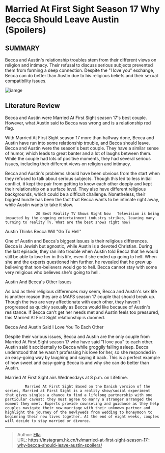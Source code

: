 # Married At First Sight Season 17 Why Becca Should Leave Austin (Spoilers)


## SUMMARY 



  Becca and Austin&#39;s relationship troubles stem from their different views on religion and intimacy.   Their refusal to discuss serious subjects prevented them from forming a deep connection.   Despite the &#34;I love you&#34; exchange, Becca can do better than Austin due to his religious beliefs and their sexual compatibility issues.  

![iamge](https://static1.srcdn.com/wordpress/wp-content/uploads/2024/01/married-at-first-sight-season-17_-why-becca-should-leave-austin-spoilers.jpg)

## Literature Review
Becca and Austin were Married At First Sight season 17&#39;s best couple. However, what Austin said to Becca was wrong and is a relationship red flag.




With Married At First Sight season 17 more than halfway done, Becca and Austin have run into some relationship trouble, and Becca should leave. Becca and Austin were the season&#39;s best couple. They have a similar sense of humor, which leads to great banter and a lot of laughs between them. While the couple had lots of positive moments, they had several serious issues, including their different views on religion and intimacy.




Becca and Austin&#39;s problems should have been obvious from the start when they refused to talk about serious subjects. Though this led to less initial conflict, it kept the pair from getting to know each other deeply and kept their relationship on a surface level. They also have different religious backgrounds, which could be a difficult challenge. Nonetheless, their biggest hurdle has been the fact that Becca wants to be intimate right away, while Austin wants to take it slow.

                  20 Best Reality TV Shows Right Now   Television is being impacted by the ongoing entertainment industry strikes, leaving many turning to reality TV. What are the best shows right now?    


 Austin Thinks Becca Will &#34;Go To Hell&#34; 
          

One of Austin and Becca&#39;s biggest issues is their religious differences. Becca is Jewish but agnostic, while Austin is a devoted Christian. During the last episode, they ran into trouble when Austin told Becca that he would still be able to love her in this life, even if she ended up going to hell. When she and the experts questioned him further, he revealed that he grew up believing that non-believers would go to hell. Becca cannot stay with some very religious who believes she&#39;s going to hell.






 Austin And Becca&#39;s Other Issues 
          

As bad as their religious differences may seem, Becca and Austin&#39;s sex life is another reason they are a MAFS season 17 couple that should break up. Though the two are very affectionate with each other, they haven&#39;t progressed as quickly sexually as Becca would like because of Austin&#39;s resistance. If Becca can&#39;t get her needs met and Austin feels too pressured, this Married At First Sight relationship is doomed.



 Becca And Austin Said I Love You To Each Other 
          

Despite their various issues, Becca and Austin are the only couple from Married At First Sight season 17 who have said &#34;I love you&#34; to each other. Austin said it accidentally to Becca while groggily falling asleep. Becca understood that he wasn&#39;t professing his love for her, so she responded in an easy-going way by laughing and saying it back. This is a perfect example of how sweet and easy-going Becca is and why she can do better than Austin.






Married At First Sight airs Wednesdays at 8 p.m. on Lifetime.




             Married At First Sight Based on the Danish version of the series, Married at First Sight is a reality show/social experiment that gives singles a chance to find a lifelong partnership with one particular caveat: they must agree to marry a stranger arranged the moment they meet. Experts provide counseling and guidance as they help couples navigate their new marriage with their unknown partner and highlight the journey of the newlyweds from wedding to honeymoon to beginning their new lives together. At the end of eight weeks, couples will decide to stay married or divorce.  


---

> Author: [Ella](https://instagram.hk.cn/)  
> URL: https://instagram.hk.cn/tv/married-at-first-sight-season-17-why-becca-should-leave-austin-spoilers/  

